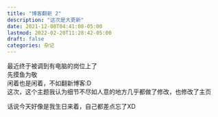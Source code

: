 ```yaml
---
title: "博客翻新 2"
description: "这次是大更新"
date: 2021-12-08T04:41:08-05:00
lastmod: 2022-02-20T11:28:42-05:00
draft: false
categories: 杂记
---
```


最近终于被调到有电脑的岗位上了  
先摸鱼为敬  
闲着也是闲着，不如翻新博客:D  
这次，这个主题我认为细节不尽如人意的地方几乎都做了修改，也修改了主页

话说今天好像是我生日来着，自己都差点忘了XD